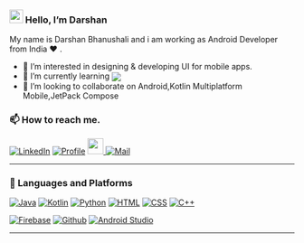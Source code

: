 ### <img src="https://media.giphy.com/media/hvRJCLFzcasrR4ia7z/giphy.gif" width="24px" height="24px"/> Hello, I’m Darshan

My name is Darshan Bhanushali and i am working as Android Developer from India :heart: .

- 👀 I’m interested in designing & developing UI for mobile apps.
- 🌱 I’m currently learning <img align="center" src="https://img.shields.io/badge/-Flutter-3a495d?style=flat&logo=flutter&logoColor=67b7f7">
- 💞️ I’m looking to collaborate on Android,Kotlin Multiplatform Mobile,JetPack Compose

### 📫 How to reach me.
[![LinkedIn](https://img.shields.io/badge/LinkedIn-0077B5?style=for-the-badge&logo=linkedin&logoColor=white)](https://www.linkedin.com/in/darshan-bhanushali-03154a13a) 
[![Profile](https://img.shields.io/badge/Profile-100000?style=for-the-badge&logo=riseup&logoColor=white)](https://dwarshb.github.io/)
<a href="https://calendly.com/darshanbhanushali">
<img src="https://raw.githubusercontent.com/dwarshb/dwarshb.github.io/b864c825f24553ef99ec98ad9e1f94270b096edd/img/calendly_meet.svg"  style="float:left, margin-right:10px" height="28px"/>
</a>
[![Mail](https://img.shields.io/badge/Mail-red?style=for-the-badge&logo=gmail&logoColor=white)](mailto:dwarsh.b@gmail.com)

<hr/>

### :hammer: Languages and Platforms
[![Java](https://img.shields.io/badge/Java-ED8B00?style=for-the-badge&logo=java&logoColor=white)](#)
[![Kotlin](https://img.shields.io/badge/Kotlin-0095D5?&style=for-the-badge&logo=kotlin&logoColor=white)](#)
[![Python](https://img.shields.io/badge/Python-3776AB?style=for-the-badge&logo=python&logoColor=white)](#)
[![HTML](https://img.shields.io/badge/HTML-239120?style=for-the-badge&logo=html5&logoColor=white)](#)
[![CSS](https://img.shields.io/badge/CSS-239120?&style=for-the-badge&logo=css3&logoColor=white)](#)
[![C++](https://img.shields.io/badge/C%2B%2B-00599C?style=for-the-badge&logo=c%2B%2B&logoColor=white)](#)

[![Firebase](https://img.shields.io/badge/Firebase-yellow?style=for-the-badge&logo=firebase&logoColor=white)](#)
[![Github](https://img.shields.io/badge/Github-100000?style=for-the-badge&logo=github&logoColor=white)](#)
[![Android Studio](https://img.shields.io/badge/Android-3DDC84?style=for-the-badge&logo=android&logoColor=white)](#)
<hr/>
<!---
dwarshb/dwarshb is a ✨ special ✨ repository because its `README.md` (this file) appears on your GitHub profile.
You can click the Preview link to take a look at your changes.
--->
